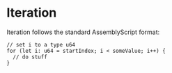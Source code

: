 # Iteration

Iteration follows the standard AssemblyScript format:
```
// set i to a type u64
for (let i: u64 = startIndex; i < someValue; i++) {
  // do stuff
}
```

